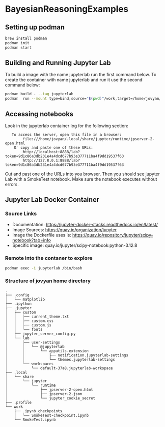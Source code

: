 # BayesianReasoningExamples

## Setting up podman

```bash
brew install podman
podman init
podman start
```

## Building and Running Jupyter Lab

To build a image with the name jupyterlab run the first command below. To create the container with name jupyterlab and run it use the second command below:

```bash
podman build . --tag jupyterlab
podman  run --mount type=bind,source="$(pwd)"/work,target=/home/jovyan/work  -p 8888:8888 --name jupyterlab --rm -it jupyterlab
```

## Accessing notebooks

Look in the jupyterlab container log for the following section:

```log
   To access the server, open this file in a browser:
        file:///home/jovyan/.local/share/jupyter/runtime/jpserver-2-open.html
    Or copy and paste one of these URLs:
        http://localhost:8888/lab?token=9d1c86a3db231e4a4dcd677b93e377711ba4f9dd19537f63
        http://127.0.0.1:8888/lab?token=9d1c86a3db231e4a4dcd677b93e377711ba4f9dd19537f63
```

Cut and past one of the URLs into you browser. Then you should see jupyter Lab with a SmokeTest notebook. Make sure the notebook executes without errors.

## Jupyter Lab Docker Container

### Source Links

- Documentation: <https://jupyter-docker-stacks.readthedocs.io/en/latest/>
- Image Sources: <https://quay.io/organization/jupyter>
- Image the Dockerfile uses is: <https://quay.io/repository/jupyter/scipy-notebook?tab=info>
- Specific image: quay.io/jupyter/scipy-notebook:python-3.12.8

### Remote into the contaner to explore

```bash
podman exec -i jupyterlab /bin/bash
```

### Structure of jovyan home directory

```log
.
├── .config
│   └── matplotlib
├── .ipython
├── .jupyter
│   ├── custom
│   │   ├── current_theme.txt
│   │   ├── custom.css
│   │   ├── custom.js
│   │   └── fonts
│   ├── jupyter_server_config.py
│   └── lab
│       ├── user-settings
│       │   └── @jupyterlab
│       │       └── apputils-extension
│       │           ├── notification.jupyterlab-settings
│       │           └── themes.jupyterlab-settings
│       └── workspaces
│           └── default-37a8.jupyterlab-workspace
├── .local
│   └── share
│       └── jupyter
│           └── runtime
│               ├── jpserver-2-open.html
│               ├── jpserver-2.json
│               └── jupyter_cookie_secret
├── .profile
└── work
    ├── .ipynb_checkpoints
    │   └── SmokeTest-checkpoint.ipynb
    └── SmokeTest.ipynb

```
